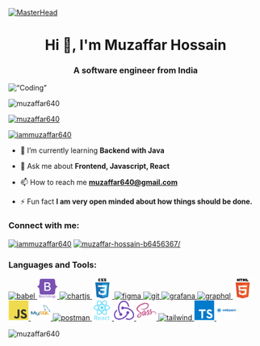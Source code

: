 [![MasterHead](https://i.gifer.com/3Ayf.gif)](https://github.com/muzaffar640)
<h1 align="center">Hi 👋, I'm Muzaffar Hossain</h1>
<h3 align="center">A software engineer from India</h3>
<img align-“right” alt=“Coding” width=“400” src=“https://www.google.com/imgres?imgurl=https%3A%2F%2Fmedia.istockphoto.com%2Fvectors%2Fyoung-programmer-kid-with-desktop-flat-design-illustration-vector-vector-id1303550109%3Fk%3D20%26m%3D1303550109%26s%3D612x612%26w%3D0%26h%3DU8OLXNLY17Rp2wKhsCEnJI1TwR51uf7mFHxZYUV2ZsY%3D&imgrefurl=https%3A%2F%2Fwww.istockphoto.com%2Fillustrations%2Fhappy-programmer&tbnid=1L1gVquLFh4IfM&vet=10CKcBEDMo7gJqFwoTCNDe7oWW0_oCFQAAAAAdAAAAABAF..i&docid=YpSmaRrkcqqtsM&w=612&h=573&q=programmer%20animated%20gif&ved=0CKcBEDMo7gJqFwoTCNDe7oWW0_oCFQAAAAAdAAAAABAF#imgrc=1L1gVquLFh4IfM&imgdii=RMoEYTZ0SUw-kM”> 

<p align="left"> <img src="https://komarev.com/ghpvc/?username=muzaffar640&label=Profile%20views&color=0e75b6&style=flat" alt="muzaffar640" /> </p>

<p align="left"> <a href="https://github.com/ryo-ma/github-profile-trophy"><img src="https://github-profile-trophy.vercel.app/?username=muzaffar640" alt="muzaffar640" /></a> </p>

<p align="left"> <a href="https://twitter.com/iammuzaffar640" target="blank"><img src="https://img.shields.io/twitter/follow/iammuzaffar640?logo=twitter&style=for-the-badge" alt="iammuzaffar640" /></a> </p>

- 🌱 I’m currently learning **Backend with Java**

- 💬 Ask me about **Frontend, Javascript, React**

- 📫 How to reach me **muzaffar640@gmail.com**

- ⚡ Fun fact **I am very open minded about how things should be done.**

<h3 align="left">Connect with me:</h3>
<p align="left">
<a href="https://twitter.com/iammuzaffar640" target="blank"><img align="center" src="https://raw.githubusercontent.com/rahuldkjain/github-profile-readme-generator/master/src/images/icons/Social/twitter.svg" alt="iammuzaffar640" height="30" width="40" /></a>
<a href="https://linkedin.com/in/muzaffar-hossain-b6456367/" target="blank"><img align="center" src="https://raw.githubusercontent.com/rahuldkjain/github-profile-readme-generator/master/src/images/icons/Social/linked-in-alt.svg" alt="muzaffar-hossain-b6456367/" height="30" width="40" /></a>
</p>

<h3 align="left">Languages and Tools:</h3>
<p align="left"> <a href="https://babeljs.io/" target="_blank" rel="noreferrer"> <img src="https://www.vectorlogo.zone/logos/babeljs/babeljs-icon.svg" alt="babel" width="40" height="40"/> </a> <a href="https://getbootstrap.com" target="_blank" rel="noreferrer"> <img src="https://raw.githubusercontent.com/devicons/devicon/master/icons/bootstrap/bootstrap-plain-wordmark.svg" alt="bootstrap" width="40" height="40"/> </a> <a href="https://www.chartjs.org" target="_blank" rel="noreferrer"> <img src="https://www.chartjs.org/media/logo-title.svg" alt="chartjs" width="40" height="40"/> </a> <a href="https://www.w3schools.com/css/" target="_blank" rel="noreferrer"> <img src="https://raw.githubusercontent.com/devicons/devicon/master/icons/css3/css3-original-wordmark.svg" alt="css3" width="40" height="40"/> </a> <a href="https://www.figma.com/" target="_blank" rel="noreferrer"> <img src="https://www.vectorlogo.zone/logos/figma/figma-icon.svg" alt="figma" width="40" height="40"/> </a> <a href="https://git-scm.com/" target="_blank" rel="noreferrer"> <img src="https://www.vectorlogo.zone/logos/git-scm/git-scm-icon.svg" alt="git" width="40" height="40"/> </a> <a href="https://grafana.com" target="_blank" rel="noreferrer"> <img src="https://www.vectorlogo.zone/logos/grafana/grafana-icon.svg" alt="grafana" width="40" height="40"/> </a> <a href="https://graphql.org" target="_blank" rel="noreferrer"> <img src="https://www.vectorlogo.zone/logos/graphql/graphql-icon.svg" alt="graphql" width="40" height="40"/> </a> <a href="https://www.w3.org/html/" target="_blank" rel="noreferrer"> <img src="https://raw.githubusercontent.com/devicons/devicon/master/icons/html5/html5-original-wordmark.svg" alt="html5" width="40" height="40"/> </a> <a href="https://developer.mozilla.org/en-US/docs/Web/JavaScript" target="_blank" rel="noreferrer"> <img src="https://raw.githubusercontent.com/devicons/devicon/master/icons/javascript/javascript-original.svg" alt="javascript" width="40" height="40"/> </a> <a href="https://www.mysql.com/" target="_blank" rel="noreferrer"> <img src="https://raw.githubusercontent.com/devicons/devicon/master/icons/mysql/mysql-original-wordmark.svg" alt="mysql" width="40" height="40"/> </a> <a href="https://postman.com" target="_blank" rel="noreferrer"> <img src="https://www.vectorlogo.zone/logos/getpostman/getpostman-icon.svg" alt="postman" width="40" height="40"/> </a> <a href="https://reactjs.org/" target="_blank" rel="noreferrer"> <img src="https://raw.githubusercontent.com/devicons/devicon/master/icons/react/react-original-wordmark.svg" alt="react" width="40" height="40"/> </a> <a href="https://redux.js.org" target="_blank" rel="noreferrer"> <img src="https://raw.githubusercontent.com/devicons/devicon/master/icons/redux/redux-original.svg" alt="redux" width="40" height="40"/> </a> <a href="https://sass-lang.com" target="_blank" rel="noreferrer"> <img src="https://raw.githubusercontent.com/devicons/devicon/master/icons/sass/sass-original.svg" alt="sass" width="40" height="40"/> </a> <a href="https://tailwindcss.com/" target="_blank" rel="noreferrer"> <img src="https://www.vectorlogo.zone/logos/tailwindcss/tailwindcss-icon.svg" alt="tailwind" width="40" height="40"/> </a> <a href="https://www.typescriptlang.org/" target="_blank" rel="noreferrer"> <img src="https://raw.githubusercontent.com/devicons/devicon/master/icons/typescript/typescript-original.svg" alt="typescript" width="40" height="40"/> </a> <a href="https://webpack.js.org" target="_blank" rel="noreferrer"> <img src="https://raw.githubusercontent.com/devicons/devicon/d00d0969292a6569d45b06d3f350f463a0107b0d/icons/webpack/webpack-original-wordmark.svg" alt="webpack" width="40" height="40"/> </a> </p>

<p><img align="center" src="https://github-readme-stats.vercel.app/api/top-langs?username=muzaffar640&show_icons=true&locale=en&layout=compact" alt="muzaffar640" /></p>
